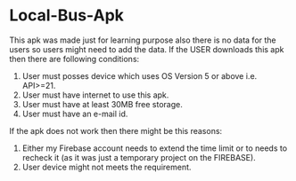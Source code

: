 # Local-Bus-Apk
This apk was made just for learning purpose also there is no data for the users so users
might need to add the data.
If the USER downloads this apk then there are following conditions:
 1. User must posses device which uses OS Version 5 or above i.e. API>=21.
 2. User must have internet to use this apk.
 3. User must have at least 30MB free storage.
 4. User must have an e-mail id.

If the apk does not work then there might be this reasons:
 1. Either my Firebase account needs to extend the time limit or to needs to recheck it
 (as it was just a temporary project on the FIREBASE).
 2. User device might not meets the requirement.
